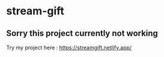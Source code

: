 # stream-gift
## Sorry this project currently not working
Try my project here : https://streamgift.netlify.app/
